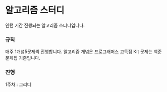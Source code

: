 # 알고리즘 스터디

인턴 기간 진행되는 알고리즘 스터디입니다.

### 규칙
매주 1개념5문제씩 진행합니다.
알고리즘 개념은 프로그래머스 고득점 Kit
문제는 백준 문제집 기준입니다.

### 진행
1주차 : 그리디
